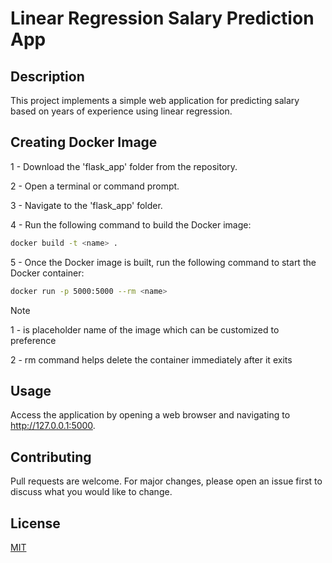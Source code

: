 # Linear Regression Salary Prediction App

## Description

This project implements a simple web application for predicting salary based on years of experience using linear regression.

## Creating Docker Image

1 - Download the 'flask_app' folder from the repository.

2 - Open a terminal or command prompt.

3 - Navigate to the 'flask_app' folder.

4 - Run the following command to build the Docker image:

```bash
docker build -t <name> .
```
5 - Once the Docker image is built, run the following command to start the Docker container:

```bash
docker run -p 5000:5000 --rm <name>
```

Note

1 - <name> is placeholder name of the image which can be customized to preference

2 - rm command helps delete the container immediately after it exits

## Usage

Access the application by opening a web browser and navigating to http://127.0.0.1:5000.

## Contributing

Pull requests are welcome. For major changes, please open an issue first
to discuss what you would like to change.

## License

[MIT](https://choosealicense.com/licenses/mit/)


